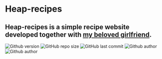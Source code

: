 # Heap-recipes
## Heap-recipes is a simple recipe website developed together with <a href="https://github.com/adenholm">my beloved girlfriend</a>.

![Github version](https://img.shields.io/badge/version-0.0.0-darkblue?style=flat-square)
![GitHub repo size](https://img.shields.io/github/repo-size/erikpersson0884/heap-recipes?color=blue&style=flat-square)
![GitHub last commit](https://img.shields.io/github/last-commit/erikpersson0884/heap-recipes?color=darkgreen&style=flat-square) 
<a style="text-decoration: none !important; display:inline;" href="https://github.com/erikpersson0884">![Github author](https://img.shields.io/badge/Author-erikpersson0884-darkred?style=flat-square)</a>
<a style="text-decoration: none !important; display:inline;" href="https://github.com/adenholm">![Github author](https://img.shields.io/badge/Author-Hanna_Adenholm-darkred?style=flat-square)</a>
